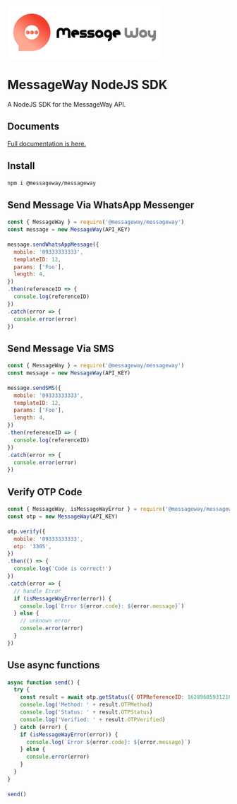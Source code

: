 ![messageWay](logo.png)
# MessageWay NodeJS SDK

A NodeJS SDK for the MessageWay API.

## Documents
[Full documentation is here.](https://messageway.github.io/MessageWayNodeJS)

## Install
```bash
npm i @messageway/messageway
```

## Send Message Via **WhatsApp Messenger**
```js
const { MessageWay } = require('@messageway/messageway')
const message = new MessageWay(API_KEY)

message.sendWhatsAppMessage({
  mobile: '09333333333',
  templateID: 12,
  params: ['Foo'],
  length: 4,
})
.then(referenceID => {
  console.log(referenceID)
})
.catch(error => {
  console.error(error)
})
```

## Send Message Via **SMS**
```js
const { MessageWay } = require('@messageway/messageway')
const message = new MessageWay(API_KEY)

message.sendSMS({
  mobile: '09333333333',
  templateID: 12,
  params: ['Foo'],
  length: 4,
})
.then(referenceID => {
  console.log(referenceID)
})
.catch(error => {
  console.error(error)
})
```

## Verify OTP Code
```js
const { MessageWay, isMessageWayError } = require('@messageway/messageway')
const otp = new MessageWay(API_KEY)

otp.verify({
  mobile: '09333333333',
  otp: '3305',
})
.then(() => {
  console.log('Code is correct!')
})
.catch(error => {
  // handle Error
  if (isMessageWayError(error)) {
    console.log(`Error ${error.code}: ${error.message}`)
  } else {
    // unknown error
    console.error(error)
  }
})
```

## Use async functions
```js
async function send() {
  try {
    const result = await otp.getStatus({ OTPReferenceID: 1628960593121007556n })
    console.log('Method: ' + result.OTPMethod)
    console.log('Status: ' + result.OTPStatus)
    console.log('Verified: ' + result.OTPVerified)
  } catch (error) {
    if (isMessageWayError(error)) {
      console.log(`Error ${error.code}: ${error.message}`)
    } else {
      console.error(error)
    }
  }
}

send()
```
